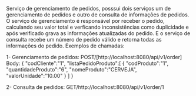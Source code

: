 Serviço de gerenciamento de pedidos, posssui dois serviços um de gerenciamento de pedidos e outro de consulta de informações de pedidos.
O serviço de gerenciamento é responsável por receber o pedido, calculando seu valor total e verficando inconsistências como duplicidade e após verificado grava as informações atualizadas do pedido.
E o serviço de consulta recebe um número de pedido válido e retorna todas as informações do pedido.
Exemplos de chamadas:

1- Gerenciamento de pedidos:
POST/[http://localhost:8080/api/v1/order]
Body:
{
    "codCliente":"1",
    "listaPedidoProduto":[
        {
            "codProduto":"1",
            "quantidadeProduto":"6",
            "nomeProduto":"CERVEJA",
            "valorUnidade":"10.00"
        }
    ]
}

2- Consulta de pedidos:
GET/http://localhost:8080/api/v1/order/1

